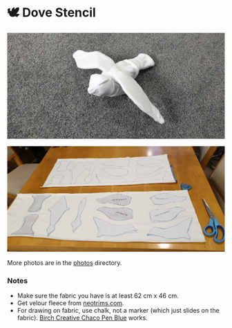 # 🕊️ Dove Stencil

<!-- ![](photos/2022-02-13_dove_1.jpg) -->
![](photos/2022-02-20_dove_2.jpg)
<!-- ![](photos/2022-02-20_dove_3.jpg) -->
![](photos/2022-02-07_stencil_fabric_1.jpg)
<!-- ![](photos/2022-02-07_stencil_fabric_2.jpg) -->

More photos are in the [photos](photos/) directory.

### Notes

* Make sure the fabric you have is at least 62 cm x 46 cm.
* Get velour fleece from [neotrims.com](https://neotrims.com/product/velour-fleece-fabric-stretch-anti-pill-quality-28-colours-neotrims/).
* For drawing on fabric, use chalk, not a marker (which just slides on the fabric). [Birch Creative Chaco Pen Blue](https://www.spotlightstores.com/nz/sewing-fabrics/quilting/quilting-tools/birch-creative-chaco-pen/80426706) works.
